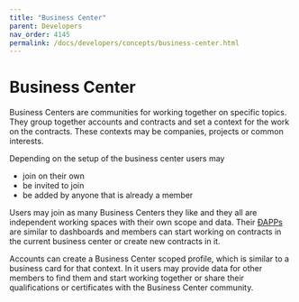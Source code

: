 ```yaml
---
title: "Business Center"
parent: Developers
nav_order: 4145
permalink: /docs/developers/concepts/business-center.html
---
```


# Business Center
Business Centers are communities for working together on specific topics. They group together accounts and contracts and set a context for the work on the contracts. These contexts may be companies, projects or common interests.

Depending on the setup of the business center users may
- join on their own
- be invited to join
- be added by anyone that is already a member

Users may join as many Business Centers they like and they all are independent working spaces with their own scope and data. Their [ÐAPPs](/docs/developers/ui/basics.html) are similar to dashboards and members can start working on contracts in the current business center or create new contracts in it.

Accounts can create a Business Center scoped profile, which is similar to a business card for that context. In it users may provide data for other members to find them and start working together or share their qualifications or certificates with the Business Center community.